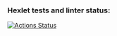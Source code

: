 ### Hexlet tests and linter status:
[![Actions Status](https://github.com/vladimirbazhanov/devops-for-programmers-project-74/actions/workflows/hexlet-check.yml/badge.svg)](https://github.com/vladimirbazhanov/devops-for-programmers-project-74/actions)
